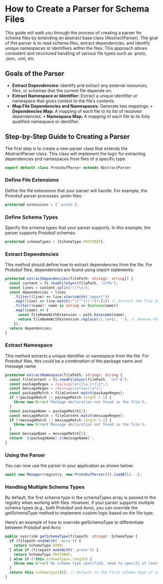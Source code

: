 # How to Create a Parser for Schema Files

This guide will walk you through the process of creating a parser for schema files by extending an abstract base class (AbstractParser). The goal of this parser is to read schema files, extract dependencies, and identify unique namespaces or identifiers within the files. This approach allows consistent and structured handling of various file types such as .proto, .json, .xml, etc.

## Goals of the Parser

- **Extract Dependencies:** Identify and extract any external resources, files, or schemas that the current file depends on.
- **Extract Namespace or Identifier:** Extract a unique identifier or namespace that gives context to the file’s contents.
- **Map File Dependencies and Namespaces:** Generate two mappings:
  • **Dependencies Map:** A mapping of each file to its list of resolved dependencies.
  • **Namespace Map:** A mapping of each file to its fully qualified namespace or identifier.

## Step-by-Step Guide to Creating a Parser

The first step is to create a new parser class that extends the AbstractParser class. This class will implement the logic for extracting dependencies and namespaces from files of a specific type.

```typescript
export default class ProtobufParser extends AbstractParser
```

### Define File Extensions

Define the file extensions that your parser will handle. For example, the Protobuf parser processes .proto files:

```typescript
protected extensions = ['.proto'];
```

### Define Schema Types

Specify the schema types that your parser supports. In this example, the parser supports Protobuf schemas:

```typescript
protected schemaTypes = [SchemaType.PROTOBUF];
```

### Extract Dependencies

This method should define how to extract dependencies from the file. For Protobuf files, dependencies are found using import statements:

```typescript
protected extractDependencies(filePath: string): string[] {
  const content = fs.readFileSync(filePath, 'utf8');
  const lines = content.split(/\r?\n/);
  const dependencies = lines
    .filter((line) => line.startsWith('import'))
    .map((line) => line.match(/"([^"]+)"/)?.[1]) // Extract the file path from the import statement
    .filter((name): name is string => Boolean(name))
    .map((name) => {
      const fileNameWithExtension = path.basename(name);
      return fileNameWithExtension.replace(/\.\w+$/, ''); // Remove the extension
    });
  return dependencies;
}
```

### Extract Namespace

This method extracts a unique identifier or namespace from the file. For Protobuf files, this could be a combination of the package name and message name:

```typescript
protected extractNamespace(filePath: string): string {
  const fileContent = fs.readFileSync(filePath, 'utf-8');
  const packageRegex = /package\s+([\w.]+)\s*;/;
  const messageRegex = /message\s+(\w+)\s*{/;
  const packageMatch = fileContent.match(packageRegex);
  if (!packageMatch || packageMatch.length < 2) {
    throw new Error('Package declaration not found in the file');
  }
  const packageName = packageMatch[1];
  const messageMatch = fileContent.match(messageRegex);
  if (!messageMatch || messageMatch.length < 2) {
    throw new Error('Message declaration not found in the file');
  }
  const messageName = messageMatch[1];
  return `${packageName}.${messageName}`;
}
```

### Using the Parser

You can now use the parser in your application as shown below:

```typescript
await new Manager(registry, new ProtobufParser()).loadAll(...);
```

### Handling Multiple Schema Types

By default, the first schema type in the schemaTypes array is passed to the registry when working with files. However, if your parser supports multiple schema types (e.g., both Protobuf and Avro), you can override the getSchemaType method to implement custom logic based on the file type.

Here’s an example of how to override getSchemaType to differentiate between Protobuf and Avro:

```typescript
public override getSchemaType(filepath: string): SchemaType {
  if (filepath.endsWith('.avro')) {
    return SchemaType.AVRO;
  } else if (filepath.endsWith('.proto')) {
    return SchemaType.PROTOBUF;
  } else if (!this.schemaTypes.length) {
    throw new Error('No schema type specified, need to specify at least one schema type');
  }
  return this.schemaTypes[0]; // Default to the first schema type if no match is found
}
```
